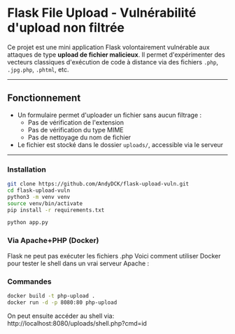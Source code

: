 # Flask File Upload - Vulnérabilité d'upload non filtrée

Ce projet est une mini application Flask volontairement vulnérable aux attaques de type **upload de fichier malicieux**.
Il permet d'expérimenter des vecteurs classiques d'exécution de code à distance via des fichiers `.php`, `.jpg.php`, `.phtml`, etc.

---

## Fonctionnement

- Un formulaire permet d'uploader un fichier sans aucun filtrage :
  - Pas de vérification de l'extension
  - Pas de vérification du type MIME
  - Pas de nettoyage du nom de fichier
- Le fichier est stocké dans le dossier `uploads/`, accessible via le serveur

---

### Installation
```bash
git clone https://github.com/AndyDCK/flask-upload-vuln.git
cd flask-upload-vuln
python3 -m venv venv
source venv/bin/activate
pip install -r requirements.txt
```
```bash
python app.py
```

### Via Apache+PHP (Docker)
Flask ne peut pas exécuter les fichiers .php
Voici comment utiliser Docker pour tester le shell dans un vrai serveur Apache :

### Commandes
```bash
docker build -t php-upload .
docker run -d -p 8080:80 php-upload
```

On peut ensuite accéder au shell via:
http://localhost:8080/uploads/shell.php?cmd=id
